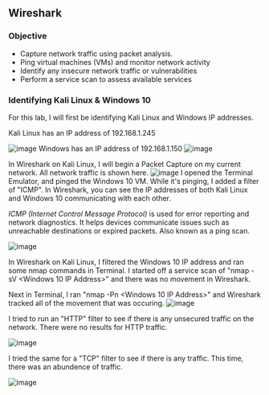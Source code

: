 ## Wireshark

### Objective
- Capture network traffic using packet analysis.
- Ping virtual machines (VMs) and monitor network activity
- Identify any insecure network traffic or vulnerabilities
- Perform a service scan to assess available services

### Identifying Kali Linux & Windows 10

For this lab, I will first be identifying Kali Linux and Windows IP addresses. 

Kali Linux has an IP address of 192.168.1.245


![image](https://github.com/user-attachments/assets/90ecde5b-0045-44f5-9e71-5c2d42b0986a)
Windows has an IP address of 192.168.1.150
![image](https://github.com/user-attachments/assets/0e059bf0-cff3-43f1-8518-c94c0b858a19)

In Wireshark on Kali Linux, I will begin a Packet Capture on my current network. All network traffic is shown here.
![image](https://github.com/user-attachments/assets/444310d0-2451-4f9f-8b22-e037beeb8d0b)
I opened the Terminal Emulator, and pinged the Windows 10 VM. While it's pinging, I added a filter of "ICMP". In Wireshark, you can see the IP addresses of both Kali Linux and Windows 10 communicating with each other. 

*ICMP (Internet Control Message Protocol)* is used for error reporting and network diagnostics. It helps devices communicate issues such as unreachable destinations or expired packets. Also known as a ping scan.

![image](https://github.com/user-attachments/assets/a5c914e4-5b61-43c6-85aa-b969be612877)

In Wireshark on Kali Linux, I filtered the Windows 10 IP address and ran some nmap commands in Terminal. I started off a service scan of "nmap -sV <Windows 10 IP Address>" and there was no movement in Wireshark. 

Next in Terminal, I ran "nmap -Pn <Windows 10 IP Address>" and Wireshark tracked all of the movement that was occuring.
![image](https://github.com/user-attachments/assets/72a6ad92-05cf-4f23-9740-c7b7bc7180bf)

I tried to run an "HTTP" filter to see if there is any unsecured traffic on the network. There were no results for HTTP traffic.

![image](https://github.com/user-attachments/assets/6f6138d9-0696-4107-a009-f3e639bc8876)

I tried the same for a "TCP" filter to see if there is any traffic. This time, there was an abundence of traffic. 

![image](https://github.com/user-attachments/assets/9125ddcf-b6d2-4a22-8fa0-44103b591d65)




